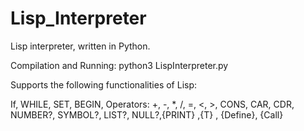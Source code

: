 # Lisp_Interpreter

Lisp interpreter, written in Python.

Compilation and Running: python3 LispInterpreter.py

Supports the following functionalities of Lisp:

If, WHILE, SET, BEGIN, Operators: +, -, *, /, =, <, >, CONS, CAR, CDR, NUMBER?, SYMBOL?, LIST?, NULL?,{PRINT} ,{T} , {Define}, {Call}
